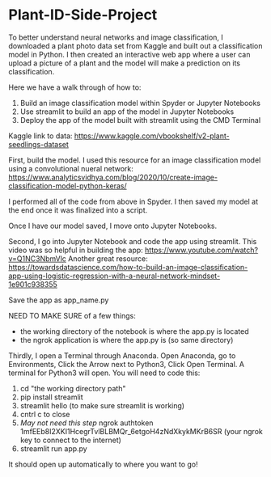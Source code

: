 # Plant-ID-Side-Project
To better understand neural networks and image classification, I downloaded a plant photo data set from Kaggle and built out a classification model in Python. I then created an interactive web app where a user can upload a picture of a plant and the model will make a prediction on its classification. 

Here we have a walk through of how to:
1. Build an image classification model within Spyder or Jupyter Notebooks
2. Use streamlit to build an app of the model in Jupyter Notebooks
3. Deploy the app of the model built with streamlit using the CMD Terminal 

Kaggle link to data: https://www.kaggle.com/vbookshelf/v2-plant-seedlings-dataset

First, build the model. I used this resource for an image classification model using a convolutional nueral network:
https://www.analyticsvidhya.com/blog/2020/10/create-image-classification-model-python-keras/

I performed all of the code from above in Spyder. I then saved my model at the end once it was finalized into a script.

Once I have our model saved, I move onto Jupyter Notebooks.

Second, I go into Jupyter Notebook and code the app using streamlit. 
This video was so helpful in building the app: https://www.youtube.com/watch?v=Q1NC3NbmVlc
Another great resource: https://towardsdatascience.com/how-to-build-an-image-classification-app-using-logistic-regression-with-a-neural-network-mindset-1e901c938355

Save the app as app_name.py

NEED TO MAKE SURE of a few things:
- the working directory of the notebook is where the app.py is located
- the ngrok application is where the app.py is (so same directory)


Thirdly, I open a Terminal through Anaconda. Open Anaconda, go to Environments, Click the Arrow next to Python3, Click Open Terminal.
A terminal for Python3 will open. You will need to code this:
1. cd "the working directory path"
2. pip install streamlit
3. streamlit hello (to make sure streamlit is working)
4. cntrl c to close
5. *May not need this step* ngrok authtoken 1mfEEb8I2XKI1HcegrTvlBLBMQr_6etgoH4zNdXkykMKrB6SR (your ngrok key to connect to the internet)
6. streamlit run app.py

It should open up automatically to where you want to go!
